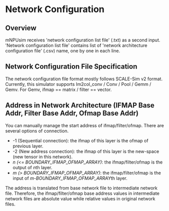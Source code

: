 # Network Configuration
## Overview
mNPUsim receives 'network configuration list file' (.txt) as a second input. \
'Network configuration list file' contains list of 'network architecture configuration file' (.csv) name, one by one in each line.

## Network Configuration File Specification
The network configuration file format mostly follows SCALE-Sim v2 format. \
Currently, this simulator supports Im2col_conv / Conv / Pool / Gemm / Gemv.
For Gemv, ifmap == matrix / filter == vector.

## Address in Network Architecture (IFMAP Base Addr, Filter Base Addr, Ofmap Base Addr)
You can manually manage the start address of ifmap/filter/ofmap.
There are several options of connection.
* -1 (Sequential connection): the ifmap of this layer is the ofmap of previous layer.
* -2 (New address connection):  the ifmap of this layer is the new-space (new tensor in this network).
* *n (<= BOUNDARY_IFMAP_OFMAP_ARRAY)*: the ifmap/filter/ofmap is the output of *n*th layer.
* *m (> BOUNDARY_IFMAP_OFMAP_ARRAY)*: the ifmap/filter/ofmap is the input of *m-BOUNDARY_IFMAP_OFMAP_ARRAY*th layer.

The address is translated from base network file to intermediate network file.
Therefore, the ifmap/filter/ofmap base address values in intermediate network files are absolute value while relative values in original network files.
